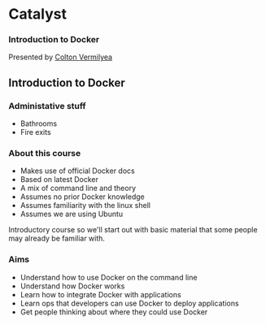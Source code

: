 # Catalyst <!-- .element: class="catalyst-logo" -->
### Introduction to Docker
Presented by <!-- .element: class="small-text" --> [Colton Vermilyea](Link) <!-- .element: class="small-text" -->




## Introduction to Docker <!-- .slide: class="title-slide" --> <!-- .element: class="orange" -->


### Administative stuff
* Bathrooms
* Fire exits


### About this course

* Makes use of official Docker docs
* Based on latest Docker
* A mix of command line and theory
* Assumes no prior Docker knowledge
* Assumes familiarity with the linux shell
* Assumes we are using Ubuntu

<aside class="notes">
Introductory course so we'll start out with basic material
that some people may already be familiar with.
</aside>


### Aims

* Understand how to use Docker on the command line
* Understand how Docker works
* Learn how to integrate Docker with applications
* Learn ops that developers can use Docker to deploy applications
* Get people thinking about where they could use Docker

